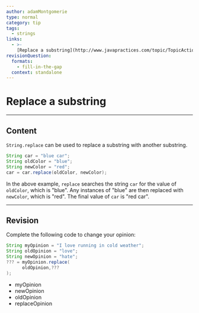 ```yaml
---
author: adamMontgomerie
type: normal
category: tip
tags:
  - strings
links:
  - >-
    [Replace a substring](http://www.javapractices.com/topic/TopicAction.do?Id=80){website}
revisionQuestion:
  formats:
    - fill-in-the-gap
  context: standalone
---
```


# Replace a substring


---

## Content

`String.replace` can be used to replace a substring with another substring.

```java
String car = "blue car";
String oldColor = "blue";
String newColor = "red";
car = car.replace(oldColor, newColor);
```

In the above example, `replace` searches the string `car` for the value of `oldColor`, which is "blue". Any instances of "blue" are then replaced with `newColor`, which is "red". The final value of `car` is "red car".

---

## Revision

Complete the following code to change your opinion:

```java
String myOpinion = "I love running in cold weather";
String oldOpinion = "love";
String newOpinion = "hate";
??? = myOpinion.replace(
      oldOpinion,???
);
```

- myOpinion
- newOpinion
- oldOpinion
- replaceOpinion
